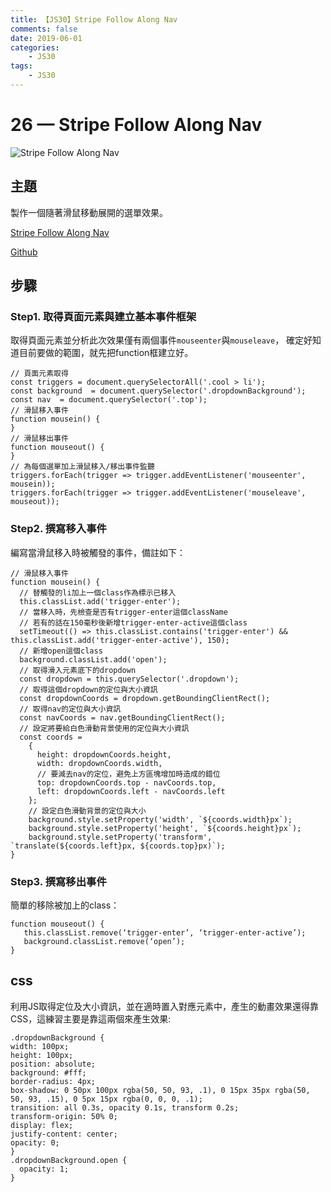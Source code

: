 ```yaml
---
title: 【JS30】Stripe Follow Along Nav
comments: false
date: 2019-06-01
categories:
    - JS30
tags:
    - JS30
---
```


# 26 — Stripe Follow Along Nav

![Stripe Follow Along Nav](0_T9q4jNM686_LB36u.png)

## 主題

製作一個隨著滑鼠移動展開的選單效果。

[Stripe Follow Along Nav](https://des86532.github.io/javascript-30/26_Stripe-Follow-Along-Nav/index.html)

[Github](https://github.com/des86532/javascript-30/tree/master/26_Stripe-Follow-Along-Nav)

## 步驟

### Step1. 取得頁面元素與建立基本事件框架

取得頁面元素並分析此次效果僅有兩個事件`mouseenter`與`mouseleave`，
確定好知道目前要做的範圍，就先把function框建立好。

```
// 頁面元素取得
const triggers = document.querySelectorAll('.cool > li');
const background  = document.querySelector('.dropdownBackground');
const nav  = document.querySelector('.top');
// 滑鼠移入事件
function mousein() {
}
// 滑鼠移出事件
function mouseout() {
}
// 為每個選單加上滑鼠移入/移出事件監聽
triggers.forEach(trigger => trigger.addEventListener('mouseenter', mousein));
triggers.forEach(trigger => trigger.addEventListener('mouseleave', mouseout));
```

### Step2. 撰寫移入事件

編寫當滑鼠移入時被觸發的事件，備註如下：
```
// 滑鼠移入事件
function mousein() {
  // 替觸發的li加上一個class作為標示已移入
  this.classList.add('trigger-enter');
  // 當移入時，先檢查是否有trigger-enter這個className
  // 若有的話在150毫秒後新增trigger-enter-active這個class
  setTimeout(() => this.classList.contains('trigger-enter') && this.classList.add('trigger-enter-active'), 150);
  // 新增open這個class
  background.classList.add('open');
  // 取得滑入元素底下的dropdown
  const dropdown = this.querySelector('.dropdown');
  // 取得這個dropdown的定位與大小資訊
  const dropdownCoords = dropdown.getBoundingClientRect();
  // 取得nav的定位與大小資訊
  const navCoords = nav.getBoundingClientRect();
  // 設定將要給白色滑動背景使用的定位與大小資訊
  const coords =
    {
      height: dropdownCoords.height,
      width: dropdownCoords.width,
      // 要減去nav的定位，避免上方區塊增加時造成的錯位
      top: dropdownCoords.top - navCoords.top,
      left: dropdownCoords.left - navCoords.left
    };
    // 設定白色滑動背景的定位與大小
    background.style.setProperty('width', `${coords.width}px`);
    background.style.setProperty('height', `${coords.height}px`);
    background.style.setProperty('transform', `translate(${coords.left}px, ${coords.top}px)`);
}
```

### Step3. 撰寫移出事件

簡單的移除被加上的class：
```
function mouseout() {
   this.classList.remove(‘trigger-enter’, ‘trigger-enter-active’);
   background.classList.remove(‘open’);
}
```

## css

利用JS取得定位及大小資訊，並在適時置入對應元素中，產生的動畫效果還得靠CSS，這練習主要是靠這兩個來產生效果:

```
.dropdownBackground {
width: 100px;
height: 100px;
position: absolute;
background: #fff;
border-radius: 4px;
box-shadow: 0 50px 100px rgba(50, 50, 93, .1), 0 15px 35px rgba(50, 50, 93, .15), 0 5px 15px rgba(0, 0, 0, .1);
transition: all 0.3s, opacity 0.1s, transform 0.2s;
transform-origin: 50% 0;
display: flex;
justify-content: center;
opacity: 0;
}
.dropdownBackground.open {
  opacity: 1;
}
```